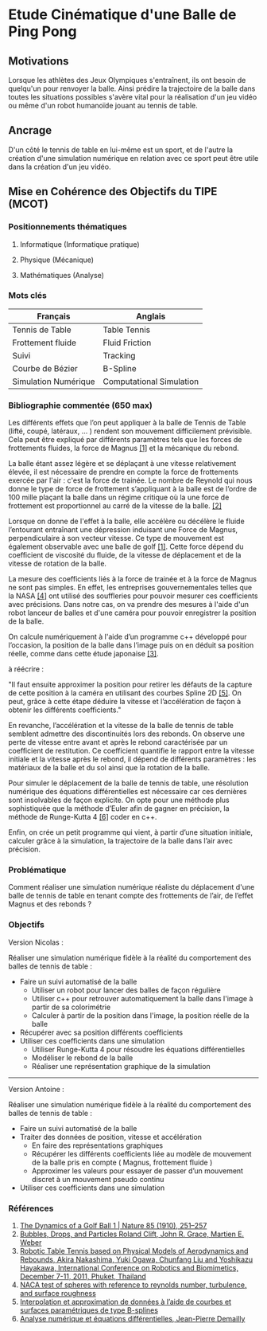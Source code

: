 # Etude Cinématique d'une Balle de Ping Pong

## Motivations

Lorsque les athlètes des Jeux Olympiques s'entraînent, ils ont besoin de quelqu'un pour renvoyer la balle. Ainsi prédire la trajectoire de la balle dans toutes les situations possibles s'avère vital pour la réalisation d'un jeu vidéo ou même d'un robot humanoïde jouant au tennis de table.

## Ancrage

D'un côté le tennis de table en lui-même est un sport, et de l'autre la création d'une simulation numérique en relation avec ce sport peut être utile dans la création d'un jeu vidéo.

## Mise en Cohérence des Objectifs du TIPE (MCOT)

### Positionnements thématiques

1. Informatique (Informatique pratique)

2. Physique (Mécanique)

3. Mathématiques (Analyse)


### Mots clés

| Français             | Anglais                  |
| -------------------- | ------------------------ |
| Tennis de Table      | Table Tennis             |
| Frottement fluide    | Fluid Friction           |
| Suivi                | Tracking                 |
| Courbe de Bézier     | B-Spline                 |
| Simulation Numérique | Computational Simulation |


### Bibliographie commentée (650 max)

Les différents effets que l’on peut appliquer à la balle de Tennis de Table (lifté, coupé, latéraux, … ) rendent son mouvement difficilement prévisible. Cela peut être expliqué par différents paramètres tels que les forces de frottements fluides, la force de Magnus [[1]](#Références) et la mécanique du rebond.

La balle étant assez légère et se déplaçant à une vitesse relativement élevée, il est nécessaire de prendre en compte la force de frottements exercée par l'air : c'est la force de trainée. Le nombre de Reynold qui nous donne le type de force de frottement s’appliquant à la balle est de l’ordre de 100 mille plaçant la balle dans un régime critique où la une force de frottement est proportionnel au carré de la vitesse de la balle. [[2]](#Références)

Lorsque on donne de l'effet à la balle, elle accélère ou décélère le fluide l’entourant entraînant une dépression induisant une Force de Magnus, perpendiculaire à son vecteur vitesse. Ce type de mouvement est également observable avec une balle de golf [[1]](#Références). Cette force dépend du coefficient de viscosité du fluide, de la vitesse de déplacement et de la vitesse de rotation de la balle.

La mesure des coefficients liés à la force de trainée et à la force de Magnus ne sont pas simples. En effet, les entreprises gouvernementales telles que la NASA [[4]](#Références) ont utilisé des souffleries pour pouvoir mesurer ces coefficients avec précisions. Dans notre cas, on va prendre des mesures à l'aide d'un robot lanceur de balles et d'une caméra pour pouvoir enregistrer la position de la balle.

On calcule numériquement à l'aide d’un programme c++ développé pour l’occasion, la position de la balle dans l’image puis on en déduit sa position réelle, comme dans cette étude japonaise [[3]](#Références).


à réécrire :

"Il faut ensuite approximer la position pour retirer les défauts de la capture de cette position à la caméra en utilisant des courbes Spline 2D [[5]](#Références). On peut, grâce à cette étape déduire la vitesse et l’accélération de façon à obtenir les différents coefficients."

En revanche, l’accélération et la vitesse de la balle de tennis de table semblent admettre des discontinuités lors des rebonds. On observe une perte de vitesse entre avant et après le rebond caractérisée par un coefficient de restitution. Ce coefficient quantifie le rapport entre la vitesse initiale et la vitesse après le rebond, il dépend de différents paramètres : les matériaux de la balle et du sol ainsi que la rotation de la balle.

Pour simuler le déplacement de la balle de tennis de table, une résolution numérique des équations différentielles est nécessaire car ces dernières sont insolvables de façon explicite. On opte pour une méthode plus sophistiquée que la méthode d’Euler afin de gagner en précision, la méthode de Runge-Kutta 4 [[6]](#Références) coder en c++.

Enfin, on crée un petit programme qui vient, à partir d’une situation initiale, calculer grâce à la simulation, la trajectoire de la balle dans l’air avec précision.

### Problématique

Comment réaliser une simulation numérique réaliste du déplacement d'une balle de tennis de table en tenant compte des frottements de l’air, de l’effet Magnus et des rebonds ?

### Objectifs

Version Nicolas :

Réaliser une simulation numérique fidèle à la réalité du comportement des balles de tennis de table :
- Faire un suivi automatisé de la balle
  - Utiliser un robot pour lancer des balles de façon régulière
  - Utiliser c++ pour retrouver automatiquement la balle dans l'image à partir de sa colorimétrie
  - Calculer à partir de la position dans l'image, la position réelle de la balle
- Récupérer avec sa position différents coefficients
- Utiliser ces coefficients dans une simulation
  - Utiliser Runge-Kutta 4 pour résoudre les équations différentielles
  - Modéliser le rebond de la balle
  - Réaliser une représentation graphique de la simulation
---
Version Antoine :

Réaliser une simulation numérique fidèle à la réalité du comportement des balles de tennis de table :
- Faire un suivi automatisé de la balle
- Traiter des données de position, vitesse et accélération
  - En faire des représentations graphiques
  - Récupérer les différents coefficients liée au modèle de mouvement de la balle pris en compte ( Magnus, frottement fluide )
  - Approximer les valeurs pour essayer de passer d’un mouvement discret à un mouvement pseudo continu
- Utiliser ces coefficients dans une simulation


### Références
1. [The Dynamics of a Golf Ball 1 | Nature 85 (1910), 251–257](sources/The-dynamics-of-a-golf-ball.pdf)
2. [Bubbles, Drops, and Particles Roland Clift, John R. Grace, Martien E. Weber](sources/Bubbles-drops-and-particles.epub)
3. [Robotic Table Tennis based on Physical Models of Aerodynamics and Rebounds, Akira Nakashima, Yuki Ogawa, Chunfang Liu and Yoshikazu Hayakawa, International Conference on Robotics and Biomimetics, December 7-11, 2011, Phuket, Thailand](sources/Robotic-Table-Tennis-based-on-Physical-Models-of-Aerodynamics-and-Rebounds.pdf)
4. [NACA test of spheres with reference to reynolds number, turbulence, and surface roughness](sources/NACA-test-of-spheres-with-reference-to-reynolds-number-turbulence-and-surface-roughness.pdf)
5. [Interpolation et approximation de données à l’aide de courbes et surfaces paramétriques de type B-splines](sources/Splines-3D.pdf)
6. [Analyse numérique et équations différentielles, Jean-Pierre Demailly](sources/Analyse-numérique-et-équations-différentielles-Jean-Pierre-DEMAILLY.pdf)
